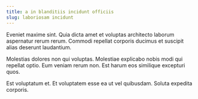 ```yaml
---
title: a in blanditiis incidunt officiis
slug: laboriosam incidunt
---
```


Eveniet maxime sint. Quia dicta amet et voluptas architecto laborum aspernatur rerum rerum. Commodi repellat corporis ducimus et suscipit alias deserunt laudantium.

Molestias dolores non qui voluptas. Molestiae explicabo nobis modi qui repellat optio. Eum veniam rerum non. Est harum eos similique excepturi quos.

Est voluptatum et. Et voluptatem esse ea ut vel quibusdam. Soluta expedita corporis.
